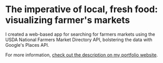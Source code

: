 # The imperative of local, fresh food: visualizing farmer's markets

I created a web-based app for searching for farmers markets using the USDA National Farmers Market Directory API, bolstering the data with Google's Places API.

For more information, [check out the description on my portfolio website](http://cathrynploehn.com/blog/2018/01/29/the-imperative-of-local-fresh-food-visualizing-farmers-markets/).
